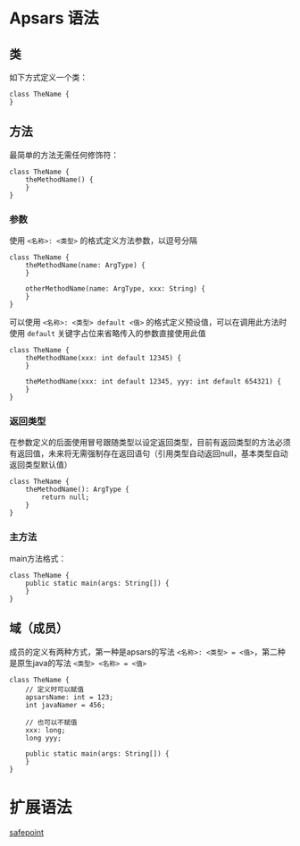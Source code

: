 # Apsars 语法

## 类

如下方式定义一个类：

```apsars
class TheName {
} 
```

## 方法

最简单的方法无需任何修饰符：

```apsars
class TheName {
    theMethodName() {
    }
}
```

### 参数

使用 ```<名称>: <类型>``` 的格式定义方法参数，以逗号分隔

```apsars
class TheName {
    theMethodName(name: ArgType) {
    }
    
    otherMethodName(name: ArgType, xxx: String) {
    }
}
```

可以使用 ```<名称>: <类型> default <值>``` 的格式定义预设值，可以在调用此方法时使用 ```default``` 关键字占位来省略传入的参数直接使用此值

```apsars
class TheName {
    theMethodName(xxx: int default 12345) {
    }
    
    theMethodName(xxx: int default 12345, yyy: int default 654321) {
    }
}
```

### 返回类型

在参数定义的后面使用冒号跟随类型以设定返回类型，目前有返回类型的方法必须有返回值，未来将无需强制存在返回语句（引用类型自动返回null，基本类型自动返回类型默认值）

```apsars
class TheName {
    theMethodName(): ArgType {
        return null;
    }
}
```

### 主方法

main方法格式：

```apsars
class TheName {
    public static main(args: String[]) {
    }
}
```

## 域（成员）

成员的定义有两种方式，第一种是apsars的写法 ```<名称>: <类型> = <值>```，第二种是原生java的写法 ```<类型> <名称> = <值>```

```apsars
class TheName {
    // 定义时可以赋值
    apsarsName: int = 123;
    int javaNamer = 456;
    
    // 也可以不赋值
    xxx: long;
    long yyy;

    public static main(args: String[]) {
    }
}
```

# 扩展语法

[safepoint](extra/safepoint.md)

